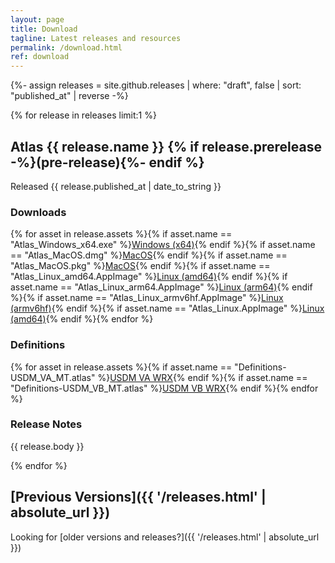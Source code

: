 ```yaml
---
layout: page
title: Download
tagline: Latest releases and resources
permalink: /download.html
ref: download
---
```


{%- assign releases = site.github.releases | where: "draft", false | sort: "published_at" | reverse -%}

{% for release in releases limit:1 %}

## Atlas {{ release.name }} {% if release.prerelease -%}(pre-release){%- endif %}
Released <time datetime="{{ release.published_at | date_to_xmlschema }}">{{ release.published_at | date_to_string }}</time>
### Downloads
{% for asset in release.assets %}{% if asset.name == "Atlas_Windows_x64.exe" %}<a href="{{ asset.browser_download_url }}" class="btn">Windows (x64)</a>{% endif %}{% if asset.name == "Atlas_MacOS.dmg" %}<a href="{{ asset.browser_download_url }}" class="btn">MacOS</a>{% endif %}{% if asset.name == "Atlas_MacOS.pkg" %}<a href="{{ asset.browser_download_url }}" class="btn">MacOS</a>{% endif %}{% if asset.name == "Atlas_Linux_amd64.AppImage" %}<a href="{{ asset.browser_download_url }}" class="btn">Linux (amd64)</a>{% endif %}{% if asset.name == "Atlas_Linux_arm64.AppImage" %}<a href="{{ asset.browser_download_url }}" class="btn">Linux (arm64)</a>{% endif %}{% if asset.name == "Atlas_Linux_armv6hf.AppImage" %}<a href="{{ asset.browser_download_url }}" class="btn">Linux (armv6hf)</a>{% endif %}{% if asset.name == "Atlas_Linux.AppImage" %}<a href="{{ asset.browser_download_url }}" class="btn">Linux (amd64)</a>{% endif %}{% endfor %}
### Definitions
{% for asset in release.assets %}{% if asset.name == "Definitions-USDM_VA_MT.atlas" %}<a href="{{ asset.browser_download_url }}" class="btn">USDM VA WRX</a>{% endif %}{% if asset.name == "Definitions-USDM_VB_MT.atlas" %}<a href="{{ asset.browser_download_url }}" class="btn">USDM VB WRX</a>{% endif %}{% endfor %}
### Release Notes
{{ release.body }}

{% endfor %}

## [Previous Versions]({{ '/releases.html' | absolute_url }})
Looking for [older versions and releases?]({{ '/releases.html' | absolute_url }})


